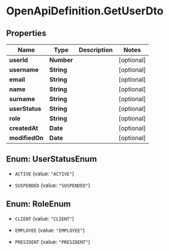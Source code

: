 # OpenApiDefinition.GetUserDto

## Properties

Name | Type | Description | Notes
------------ | ------------- | ------------- | -------------
**userId** | **Number** |  | [optional] 
**username** | **String** |  | [optional] 
**email** | **String** |  | [optional] 
**name** | **String** |  | [optional] 
**surname** | **String** |  | [optional] 
**userStatus** | **String** |  | [optional] 
**role** | **String** |  | [optional] 
**createdAt** | **Date** |  | [optional] 
**modifiedOn** | **Date** |  | [optional] 



## Enum: UserStatusEnum


* `ACTIVE` (value: `"ACTIVE"`)

* `SUSPENDED` (value: `"SUSPENDED"`)





## Enum: RoleEnum


* `CLIENT` (value: `"CLIENT"`)

* `EMPLOYEE` (value: `"EMPLOYEE"`)

* `PRESIDENT` (value: `"PRESIDENT"`)




